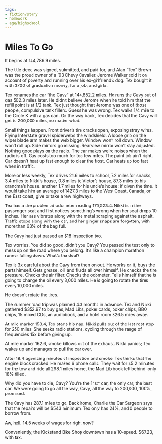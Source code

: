 ```yaml
---
tags:
- fiction/story
- homework
- age/highschool
---
```


# Miles To Go

It begins at 144,786.9 miles.

The title deed was signed, submitted, and paid for, and Alan “Tex” Brown
was the proud owner of a ’93 Chevy Cavalier. Jerome Walker sold it on
account of poverty and running over his ex-girlfriend’s dog. Tex bought
it with \$700 of graduation money, for a job, and girls.

Tex renames the car “the Cavy” at 144,852.2 miles. He runs the Cavy out
of gas 502.3 miles later. He didn’t believe Jerome when he told him that
the refill point is at 1/2 tank. Tex just thought that Jerome was one of
*those* people, compulsive tank fillers. Guess he was wrong. Tex walks
1/4 mile to the Circle K with a gas can. On the way back, Tex decides
that the Cavy will get to 200,000 miles, no matter what.

Small things happen. Front driver’s tire cracks open, exposing stray
wires. Flying Interstate gravel spiderwebs the windshield. A loose grip
on the wiper blade arm makes the web bigger. Window won’t roll down.
Window won’t roll up. Side mirrors go missing. Rearview mirror won’t
stay adjusted. Nothing good plays on the radio. The car makes weird
noises when the radio is off. Gas costs too much for too few miles. The
paint job ain’t right. Car doesn’t heat up fast enough to clear the
frost. Car heats up too fast when in traffic.

More or less weekly, Tex drives 21.6 miles to school, 7.2 miles for
snacks, 3.4 miles to Nikki’s house, 0.8 miles to Victor’s house, 87.3
miles to his grandma’s house, another 1.7 miles for his uncle’s house;
if given the time, it would take him an average of 1427.3 miles to the
West Coast, Canada, or the East coast, give or take a few highways.

Tex has a tire problem at odometer reading 176,523.4. Nikki is in the
passenger seat and first notices something’s wrong when her seat drops
10 inches. Her ass vibrates along with the metal scraping against the
asphalt. Traffic stops along with the car, and her ginger snaps are
forgotten, with more than 63% of the bag full.

The Cavy had just passed an \$18 inspection too.

Tex worries. You did so good, didn’t you Cavy? You passed the test only
to mess up on the road where you belong. It’s like a champion marathon
runner falling down. What’s the deal?

Tex is 3x careful about the Cavy from then on out. He works on it, buys
the parts himself. Gets grease, oil, and fluids all over himself. He
checks the tire pressure. Checks the air filter. Checks the odometer.
Tells himself that he *is* going to change the oil every 3,000 miles. He
*is* going to rotate the tires every 10,000 miles.

He doesn’t rotate the tires.

The summer road trip was planned 4.3 months in advance. Tex and Nikki
gathered \$352.97 to buy gas, Mad Libs, poker cards, poker chips, BBQ
chips, 15 mixed CDs, an audiobook, and a hotel room 326.5 miles away.

At mile marker 158.4, Tex starts his nap. Nikki pulls out of the last
rest stop for 250 miles. She seeks radio stations, cycling through the
range of frequencies 15x before giving up.

At mile marker 162.6, smoke billows out of the exhaust. Nikki panics;
Tex wakes up and manages to pull the car over.

After 18.4 agonizing minutes of inspection and smoke, Tex thinks that
the engine block cracked. He makes 6 phone calls. They wait for 45.2
minutes for the tow and ride all 298.1 miles home, the Mad Lib book left
behind, only 18% filled.

Why did you have to die, Cavy? You’re the 1^st^ car, the only car, the
best car. We were going to go all the way, Cavy, all the way to 200,000,
100%, promised.

The Cavy has 287.1 miles to go. Back home, Charlie the Car Surgeon says
that the repairs will be \$543 minimum. Tex only has 24%, and 0 people
to borrow from.

Aw, hell. 14.5 weeks of wages for right *now*?

Conveniently, the Kickstand Bike Shop downtown has a 10-speed. \$67.23,
with tax.

